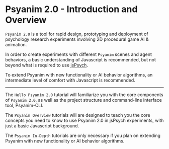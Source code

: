 # Psyanim 2.0 - Introduction and Overview

`Psyanim 2.0` is a tool for rapid design, prototyping and deployment of psychology research experiments involving 2D procedural game AI & animation.

In order to create experiments with different `Psyanim` scenes and agent behaviors, a basic understanding of Javascript is recommended, but not beyond what is required to use [jsPsych](https://www.jspsych.org/).

To extend Psyanim with new functionality or AI behavior algorithms, an intermediate level of comfort with Javascript is recommended.

---

The `Hello Psyanim 2.0` tutorial will familiarize you with the core components of `Psyanim 2.0`, as well as the project structure and command-line interface tool, Psyanim-CLI.

The `Psyanim Overview` tutorials will are designed to teach you the core concepts you need to know to use Psyanim 2.0 in jsPsych experiments, with just a basic Javascript background.

The `Psyanim In-Depth` tutorials are only necessary if you plan on extending Psyanim with new functionality or AI behavior algorithms.